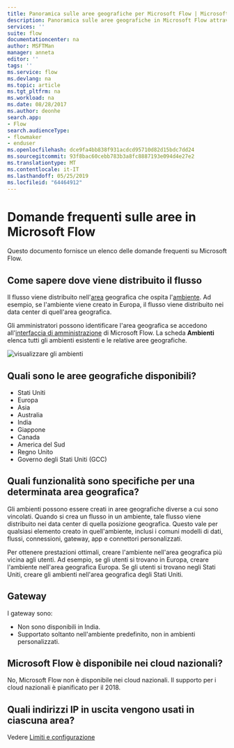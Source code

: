 ```yaml
---
title: Panoramica sulle aree geografiche per Microsoft Flow | Microsoft Docs
description: Panoramica sulle aree geografiche in Microsoft Flow attraverso domande e risposte
services: ''
suite: flow
documentationcenter: na
author: MSFTMan
manager: anneta
editor: ''
tags: ''
ms.service: flow
ms.devlang: na
ms.topic: article
ms.tgt_pltfrm: na
ms.workload: na
ms.date: 08/28/2017
ms.author: deonhe
search.app:
- Flow
search.audienceType:
- flowmaker
- enduser
ms.openlocfilehash: dce9fa4bb838f931acdcd95710d82d15bdc7dd24
ms.sourcegitcommit: 93f8bac60cebb783b3a8fc8887193e094d4e27e2
ms.translationtype: MT
ms.contentlocale: it-IT
ms.lasthandoff: 05/25/2019
ms.locfileid: "64464912"
---
```

# <a name="faq-for-regions-in-microsoft-flow"></a>Domande frequenti sulle aree in Microsoft Flow
Questo documento fornisce un elenco delle domande frequenti su Microsoft Flow.

## <a name="how-do-i-find-out-where-my-flow-is-deployed"></a>Come sapere dove viene distribuito il flusso
Il flusso viene distribuito nell'[area](https://azure.microsoft.com/regions/) geografica che ospita l'[ambiente](environments-overview-admin.md). Ad esempio, se l'ambiente viene creato in Europa, il flusso viene distribuito nei data center di quell'area geografica.

Gli amministratori possono identificare l'area geografica se accedono all'[interfaccia di amministrazione](https://admin.flow.microsoft.com) di Microsoft Flow. La scheda **Ambienti** elenca tutti gli ambienti esistenti e le relative aree geografiche.

![visualizzare gli ambienti](media/regions-overview/environments-list.png)

## <a name="what-regions-are-available"></a>Quali sono le aree geografiche disponibili?
* Stati Uniti
* Europa
* Asia
* Australia
* India
* Giappone
* Canada
* America del Sud
* Regno Unito
* Governo degli Stati Uniti (GCC)

## <a name="what-features-are-specific-to-a-given-region"></a>Quali funzionalità sono specifiche per una determinata area geografica?
Gli ambienti possono essere creati in aree geografiche diverse a cui sono vincolati. Quando si crea un flusso in un ambiente, tale flusso viene distribuito nei data center di quella posizione geografica. Questo vale per qualsiasi elemento creato in quell'ambiente, inclusi i comuni modelli di dati, flussi, connessioni, gateway, app e connettori personalizzati.

Per ottenere prestazioni ottimali, creare l'ambiente nell'area geografica più vicina agli utenti. Ad esempio, se gli utenti si trovano in Europa, creare l'ambiente nell'area geografica Europa. Se gli utenti si trovano negli Stati Uniti, creare gli ambienti nell'area geografica degli Stati Uniti.

## <a name="gateways"></a>Gateway
I gateway sono:

* Non sono disponibili in India.
* Supportato soltanto nell'ambiente predefinito, non in ambienti personalizzati.

## <a name="is-microsoft-flow-available-in-national-clouds"></a>Microsoft Flow è disponibile nei cloud nazionali?
No, Microsoft Flow non è disponibile nei cloud nazionali. Il supporto per i cloud nazionali è pianificato per il 2018.

## <a name="what-outbound-ip-addresses-are-used-in-each-region"></a>Quali indirizzi IP in uscita vengono usati in ciascuna area?
Vedere [Limiti e configurazione](limits-and-config.md)

